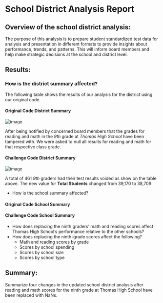 # School District Analysis Report

## Overview of the school district analysis:
The purpose of this analysis is to prepare student standardized test data for analysis and presentation in different formats to provide insights about performance, trends, and patterns. This will inform board members and help make strategic decisions at the school and district level. 

## Results:
### How is the district summary affected?
The following table shows the results of our analysis for the district using our original code.
#### Original Code District Summary
![image](https://user-images.githubusercontent.com/110706169/189073645-4cd7fb5a-9aca-40bf-b4d0-2f795d4e9124.png)

After being notified by concerned board members that the grades for reading and math in the *9th* grade  at *Thomas High School* have been tampered with. We were asked to null all results for reading and math for that respective class grade.

#### Challenge Code District Summary
![image](https://user-images.githubusercontent.com/110706169/189073441-65421228-1093-41a5-8666-410ce1fdc789.png)

A total of 461 *9th* graders had their test results voided as show on the table above. The new value for **Total Students** changed from 39,170 to 38,709

- How is the school summary affected?
#### Original Code School Summary

#### Challenge Code School Summary

- How does replacing the ninth graders’ math and reading scores affect Thomas High School’s performance relative to the other schools?
- How does replacing the ninth-grade scores affect the following?
   - Math and reading scores by grade
   - Scores by school spending
   - Scores by school size
   - Scores by school type
## Summary:

Summarize four changes in the updated school district analysis after reading and math scores for the ninth grade at Thomas High School have been replaced with NaNs.
